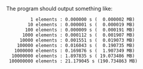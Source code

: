 
The program should output something like:

             1 elements : 0.000000 s (  0.000002 MB)
            10 elements : 0.000001 s (  0.000019 MB)
           100 elements : 0.000009 s (  0.000191 MB)
          1000 elements : 0.000112 s (  0.001907 MB)
         10000 elements : 0.001551 s (  0.019073 MB)
        100000 elements : 0.016043 s (  0.190735 MB)
       1000000 elements : 0.169876 s (  1.907349 MB)
      10000000 elements : 1.897835 s ( 19.073486 MB)
     100000000 elements : 21.179045 s (190.734863 MB)

